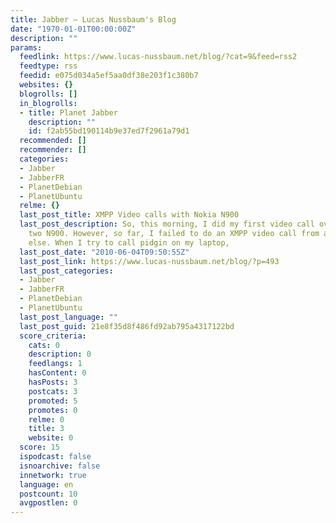 ```yaml
---
title: Jabber – Lucas Nussbaum's Blog
date: "1970-01-01T00:00:00Z"
description: ""
params:
  feedlink: https://www.lucas-nussbaum.net/blog/?cat=9&feed=rss2
  feedtype: rss
  feedid: e075d034a5ef5aa0df38e203f1c380b7
  websites: {}
  blogrolls: []
  in_blogrolls:
  - title: Planet Jabber
    description: ""
    id: f2ab55bd190114b9e37ed7f2961a79d1
  recommended: []
  recommender: []
  categories:
  - Jabber
  - JabberFR
  - PlanetDebian
  - PlanetUbuntu
  relme: {}
  last_post_title: XMPP Video calls with Nokia N900
  last_post_description: So, this morning, I did my first video call over XMPP between
    two N900. However, so far, I failed to do an XMPP video call from an N900 to something
    else. When I try to call pidgin on my laptop,
  last_post_date: "2010-06-04T09:50:55Z"
  last_post_link: https://www.lucas-nussbaum.net/blog/?p=493
  last_post_categories:
  - Jabber
  - JabberFR
  - PlanetDebian
  - PlanetUbuntu
  last_post_language: ""
  last_post_guid: 21e8f35d8f486fd92ab795a4317122bd
  score_criteria:
    cats: 0
    description: 0
    feedlangs: 1
    hasContent: 0
    hasPosts: 3
    postcats: 3
    promoted: 5
    promotes: 0
    relme: 0
    title: 3
    website: 0
  score: 15
  ispodcast: false
  isnoarchive: false
  innetwork: true
  language: en
  postcount: 10
  avgpostlen: 0
---
```


